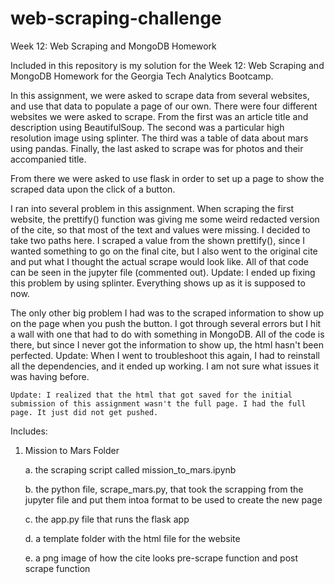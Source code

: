 # web-scraping-challenge

Week 12: Web Scraping and MongoDB Homework

Included in this repository is my solution for the Week 12: Web Scraping and MongoDB Homework for the Georgia Tech Analytics Bootcamp.

In this assignment, we were asked to scrape data from several websites, and use that data to populate a page of our own. There were four different websites we were asked to scrape. From the first was an article title and description using BeautifulSoup. The second was a particular high resolution image using splinter. The third was a table of data about mars using pandas. Finally, the last asked to scrape was for photos and their accompanied title.

From there we were asked to use flask in order to set up a page to show the scraped data upon the click of a button.

I ran into several problem in this assignment. When scraping the first website, the prettify() function was giving me some weird redacted version of the cite, so that most of the text and values were missing. I decided to take two paths here. I scraped a value from the shown prettify(), since I wanted something to go on the final cite, but I also went to the original cite and put what I thought the actual scrape would look like. All of that code can be seen in the jupyter file (commented out). 
    Update: I ended up fixing this problem by using splinter. Everything shows up as it is supposed to now.

The only other big problem I had was to the scraped information to show up on the page when you push the button. I got through several errors but I hit a wall with one that had to do with something in MongoDB. All of the code is there, but since I never got the information to show up, the html hasn't been perfected.
    Update: When I went to troubleshoot this again, I had to reinstall all the dependencies, and it ended up working. I am not sure what issues it was having before.
    
    Update: I realized that the html that got saved for the initial submission of this assignment wasn't the full page. I had the full page. It just did not get pushed.


Includes: 
1. Mission to Mars Folder

    a. the scraping script called mission_to_mars.ipynb
    
    b. the python file, scrape_mars.py, that took the scrapping from the jupyter file and put them intoa format to be used to create the new page
    
    c. the app.py file that runs the flask app
    
    d. a template folder with the html file for the website
    
    e. a png image of how the cite looks pre-scrape function and post scrape function
